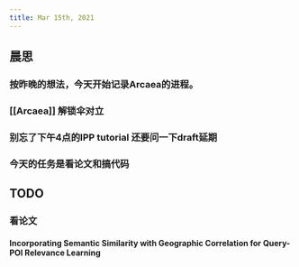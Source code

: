 ```yaml
---
title: Mar 15th, 2021
---
```


## 晨思
### 按昨晚的想法，今天开始记录Arcaea的进程。
### [[Arcaea]] 解锁伞对立
### 别忘了下午4点的IPP tutorial 还要问一下draft延期
### 今天的任务是看论文和搞代码
## TODO
### 看论文
#### Incorporating Semantic Similarity with Geographic Correlation for Query-POI Relevance Learning
